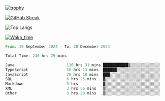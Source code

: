 <!--
**ren-joey/ren-joey** is a ✨ _special_ ✨ repository because its `README.md` (this file) appears on your GitHub profile.

Here are some ideas to get you started:

- 🔭 I’m currently working on ...
- 🌱 I’m currently learning ...
- 👯 I’m looking to collaborate on ...
- 🤔 I’m looking for help with ...
- 💬 Ask me about ...
- 📫 How to reach me: ...
- 😄 Pronouns: ...
- ⚡ Fun fact: ...
-->

[![trophy](https://github-profile-trophy.vercel.app/?username=ren-joey&theme=darkhub&column=5)](https://github.com/ren-joey)

[![GitHub Streak](https://streak-stats.demolab.com/?user=ren-joey&theme=dark)](https://github.com/ren-joey)

![Top Langs](https://github-readme-stats.vercel.app/api/top-langs?username=ren-joey&show_icons=true&layout=compact&locale=en&hide=html,CSS,scss,Pug,Twig&theme=dark)

[![Waka_time](https://github-readme-stats.vercel.app/api/wakatime?username=joeyren&theme=dark)](https://github.com/ren-joey)

<!--START_SECTION:waka-->

```rust
From: 19 September 2024 - To: 20 December 2024

Total Time: 240 hrs 29 mins

Java                       110 hrs 31 mins ███████████▒░░░░░░░░░░░░░   45.33 %
TypeScript                 58 hrs 13 mins  ██████░░░░░░░░░░░░░░░░░░░   23.88 %
JavaScript                 28 hrs 18 mins  ███░░░░░░░░░░░░░░░░░░░░░░   11.61 %
SQL                        6 hrs 25 mins   ▓░░░░░░░░░░░░░░░░░░░░░░░░   02.63 %
Markdown                   5 hrs           ▓░░░░░░░░░░░░░░░░░░░░░░░░   02.06 %
XML                        3 hrs 56 mins   ▒░░░░░░░░░░░░░░░░░░░░░░░░   01.62 %
Other                      3 hrs 20 mins   ▒░░░░░░░░░░░░░░░░░░░░░░░░   01.37 %
```

<!--END_SECTION:waka-->
